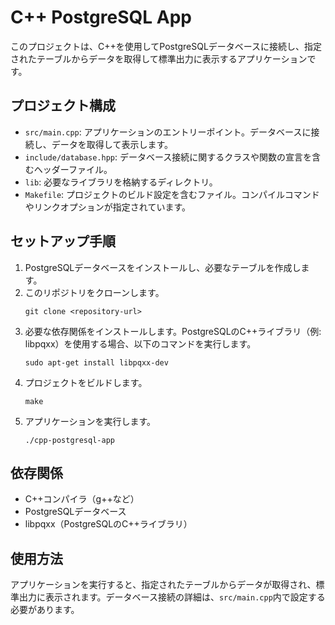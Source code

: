 # C++ PostgreSQL App

このプロジェクトは、C++を使用してPostgreSQLデータベースに接続し、指定されたテーブルからデータを取得して標準出力に表示するアプリケーションです。

## プロジェクト構成

- `src/main.cpp`: アプリケーションのエントリーポイント。データベースに接続し、データを取得して表示します。
- `include/database.hpp`: データベース接続に関するクラスや関数の宣言を含むヘッダーファイル。
- `lib`: 必要なライブラリを格納するディレクトリ。
- `Makefile`: プロジェクトのビルド設定を含むファイル。コンパイルコマンドやリンクオプションが指定されています。

## セットアップ手順

1. PostgreSQLデータベースをインストールし、必要なテーブルを作成します。
2. このリポジトリをクローンします。
   ```
   git clone <repository-url>
   ```
3. 必要な依存関係をインストールします。PostgreSQLのC++ライブラリ（例: libpqxx）を使用する場合、以下のコマンドを実行します。
   ```
   sudo apt-get install libpqxx-dev
   ```
4. プロジェクトをビルドします。
   ```
   make
   ```
5. アプリケーションを実行します。
   ```
   ./cpp-postgresql-app
   ```

## 依存関係

- C++コンパイラ（g++など）
- PostgreSQLデータベース
- libpqxx（PostgreSQLのC++ライブラリ）

## 使用方法

アプリケーションを実行すると、指定されたテーブルからデータが取得され、標準出力に表示されます。データベース接続の詳細は、`src/main.cpp`内で設定する必要があります。